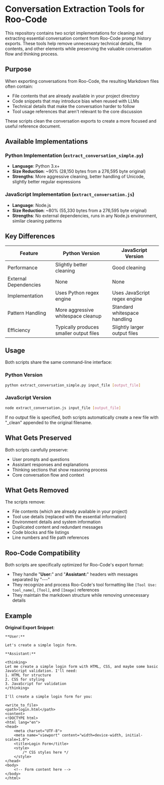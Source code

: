 # Conversation Extraction Tools for Roo-Code

This repository contains two script implementations for cleaning and extracting essential conversation content from Roo-Code prompt history exports. These tools help remove unnecessary technical details, file contents, and other elements while preserving the valuable conversation flow and thinking process.

## Purpose

When exporting conversations from Roo-Code, the resulting Markdown files often contain:

- File contents that are already available in your project directory
- Code snippets that may introduce bias when reused with LLMs
- Technical details that make the conversation harder to follow
- Tool usage references that aren't relevant to the core discussion

These scripts clean the conversation exports to create a more focused and useful reference document.

## Available Implementations

### Python Implementation (`extract_conversation_simple.py`)

- **Language**: Python 3.x+
- **Size Reduction**: ~90% (28,150 bytes from a 276,595 byte original)
- **Strengths**: More aggressive cleaning, better handling of Unicode, slightly better regular expressions

### JavaScript Implementation (`extract_conversation.js`)

- **Language**: Node.js
- **Size Reduction**: ~80% (55,330 bytes from a 276,595 byte original)
- **Strengths**: No external dependencies, runs in any Node.js environment, similar cleaning patterns

## Key Differences

| Feature | Python Version | JavaScript Version |
|---------|---------------|-------------------|
| Performance | Slightly better cleaning | Good cleaning |
| External Dependencies | None | None |
| Implementation | Uses Python regex engine | Uses JavaScript regex engine |
| Pattern Handling | More aggressive whitespace cleanup | Standard whitespace handling |
| Efficiency | Typically produces smaller output files | Slightly larger output files |

## Usage

Both scripts share the same command-line interface:

### Python Version

```bash
python extract_conversation_simple.py input_file [output_file]
```

### JavaScript Version

```bash
node extract_conversation.js input_file [output_file]
```

If no output file is specified, both scripts automatically create a new file with "_clean" appended to the original filename.

## What Gets Preserved

Both scripts carefully preserve:

- User prompts and questions
- Assistant responses and explanations
- Thinking sections that show reasoning process
- Core conversation flow and context

## What Gets Removed

The scripts remove:

- File contents (which are already available in your project)
- Tool use details (replaced with the essential information)
- Environment details and system information
- Duplicated content and redundant messages
- Code blocks and file listings
- Line numbers and file path references

## Roo-Code Compatibility

Both scripts are specifically optimized for Roo-Code's export format:

- They handle "**User:**" and "**Assistant:**" headers with messages separated by "---"
- They recognize and process Roo-Code's tool formatting like `[Tool Use: tool_name]`, `[Tool]`, and `[Image]` references
- They maintain the markdown structure while removing unnecessary details

## Example

**Original Export Snippet**:
```
**User:**

Let's create a simple login form.

**Assistant:**

<thinking>
Let me create a simple login form with HTML, CSS, and maybe some basic JavaScript validation. I'll need:
1. HTML for structure
2. CSS for styling
3. JavaScript for validation
</thinking>

I'll create a simple login form for you:

<write_to_file>
<path>login.html</path>
<content>
<!DOCTYPE html>
<html lang="en">
<head>
    <meta charset="UTF-8">
    <meta name="viewport" content="width=device-width, initial-scale=1.0">
    <title>Login Form</title>
    <style>
        /* CSS styles here */
    </style>
</head>
<body>
    <!-- Form content here -->
</body>
</html>